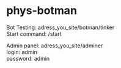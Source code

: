 # phys-botman <br>
Bot Testing: adress_you_site/botman/tinker  <br>
Start command: /start<br>

Admin panel: adress_you_site/adminer<br>
login: admin<br>
password: admin<br>
